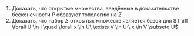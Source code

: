 1. Доказать, что открытые множества, введённые в доказательстве бесконечности $P$ образуют топологию на $Z$
2. Доказать, что набор $\Sigma$ открытых множеств является базой для $T \iff \forall U \in i \quad \forall x \in U\ \exists V \in U:\ x \in V \subsetq U$